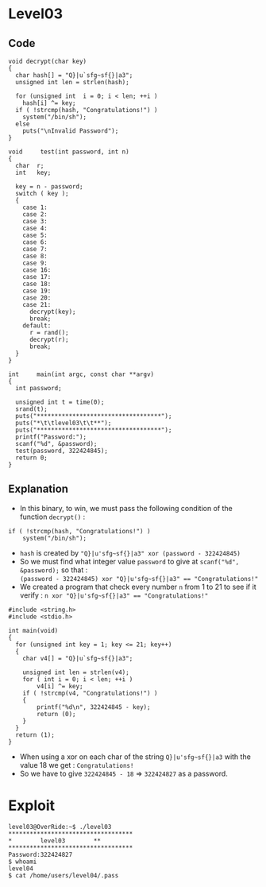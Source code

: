 # Level03

## Code
```
void decrypt(char key)
{
  char hash[] = "Q}|u`sfg~sf{}|a3";
  unsigned int len = strlen(hash);

  for (unsigned int  i = 0; i < len; ++i )
    hash[i] ^= key;
  if ( !strcmp(hash, "Congratulations!") )
    system("/bin/sh");
  else
    puts("\nInvalid Password");
}

void     test(int password, int n)
{
  char  r;
  int   key;

  key = n - password;
  switch ( key );
  {
    case 1:
    case 2:
    case 3:
    case 4:
    case 5:
    case 6:
    case 7:
    case 8:
    case 9:
    case 16:
    case 17:
    case 18:
    case 19:
    case 20:
    case 21:
      decrypt(key);
      break;
    default:
      r = rand();
      decrypt(r);
      break;
  }
}

int     main(int argc, const char **argv)
{
  int password;

  unsigned int t = time(0);
  srand(t);
  puts("***********************************");
  puts("*\t\tlevel03\t\t**");
  puts("***********************************");
  printf("Password:");
  scanf("%d", &password);
  test(password, 322424845);
  return 0;
}
```

## Explanation

- In this binary, to win, we must pass the following condition of the function `decrypt()` :
```
if ( !strcmp(hash, "Congratulations!") )
    system("/bin/sh");
```
- `hash` is created by `"Q}|u'sfg~sf{}|a3" xor (password - 322424845)`
- So we must find what integer value `password` to give at `scanf("%d", &password);` so that : \
`(password - 322424845) xor "Q}|u'sfg~sf{}|a3" == "Congratulations!"`
- We created a program that check every number `n` from 1 to 21 to see if it verify :
`n xor "Q}|u'sfg~sf{}|a3" == "Congratulations!"`
```
#include <string.h>
#include <stdio.h>

int main(void)
{
  for (unsigned int key = 1; key <= 21; key++)
  {
    char v4[] = "Q}|u`sfg~sf{}|a3";

    unsigned int len = strlen(v4);
    for ( int i = 0; i < len; ++i )
        v4[i] ^= key;
    if ( !strcmp(v4, "Congratulations!") )
    {
        printf("%d\n", 322424845 - key);
        return (0);
    }
  }
  return (1);
}
```
- When using a xor on each char of the string `Q}|u'sfg~sf{}|a3` with the value 18 we get : `Congratulations!`
- So we have to give `322424845 - 18` => `322424827` as a password.



# Exploit

```
level03@OverRide:~$ ./level03
***********************************
*        level03        **
***********************************
Password:322424827
$ whoami
level04
$ cat /home/users/level04/.pass
```